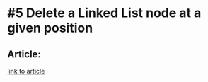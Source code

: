 # #5 Delete a Linked List node at a given position

## Article:

[link to article](https://www.geeksforgeeks.org/delete-a-linked-list-node-at-a-given-position/)